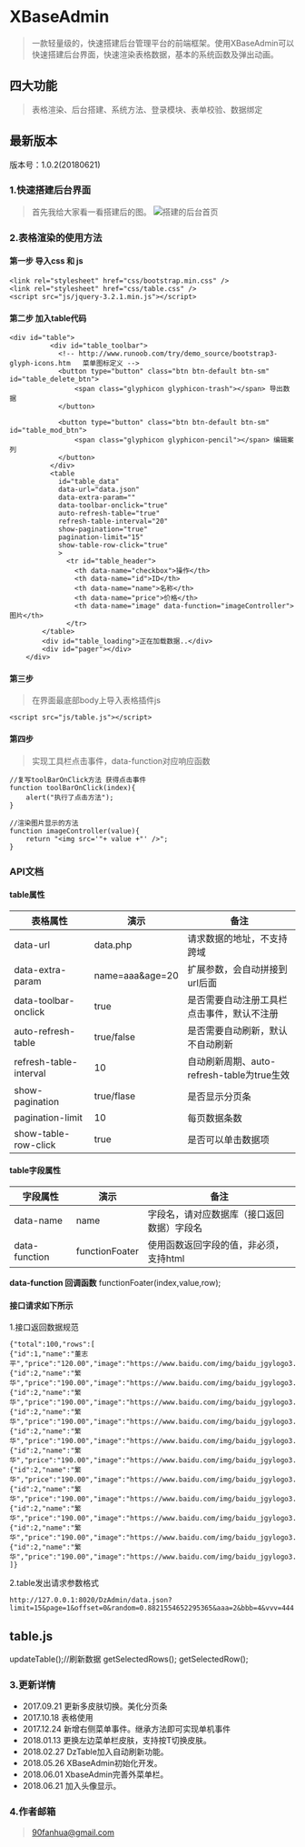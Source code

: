 # XBaseAdmin
> 一款轻量级的，快速搭建后台管理平台的前端框架。使用XBaseAdmin可以快速搭建后台界面，快速渲染表格数据，基本的系统函数及弹出动画。

## 四大功能
>表格渲染、后台搭建、系统方法、登录模块、表单校验、数据绑定

## 最新版本
版本号：1.0.2(20180621)

### 1.快速搭建后台界面
>	首先我给大家看一看搭建后的图。
![搭建的后台首页](https://github.com/fanhua1994/XBaseAdmin/blob/master/image/2018-01-13%2021-58-05%E5%B1%8F%E5%B9%95%E6%88%AA%E5%9B%BE.png?raw=true)


### 2.表格渲染的使用方法
#### 第一步 导入css 和 js
```
<link rel="stylesheet" href="css/bootstrap.min.css" />
<link rel="stylesheet" href="css/table.css" />
<script src="js/jquery-3.2.1.min.js"></script>
```
#### 第二步 加入table代码
```
<div id="table">
		  <div id="table_toolbar">
			<!-- http://www.runoob.com/try/demo_source/bootstrap3-glyph-icons.htm   菜单图标定义 -->
			<button type="button" class="btn btn-default btn-sm" id="table_delete_btn">
				<span class="glyphicon glyphicon-trash"></span> 导出数据
			</button>

			<button type="button" class="btn btn-default btn-sm" id="table_mod_btn">
				<span class="glyphicon glyphicon-pencil"></span> 编辑案列
			</button>
		  </div>
		  <table 
		  	id="table_data"
		    data-url="data.json" 
		    data-extra-param="" 
		    data-toolbar-onclick="true" 
		    auto-refresh-table="true" 
		    refresh-table-interval="20" 
		    show-pagination="true"
		    pagination-limit="15"
		    show-table-row-click="true"
		    >  
			  <tr id="table_header"> 
				<th data-name="checkbox">操作</th>
				<th data-name="id">ID</th>  
				<th data-name="name">名称</th>  
				<th data-name="price">价格</th>
				<th data-name="image" data-function="imageController">图片</th>
			  </tr>  
		</table>  
		<div id="table_loading">正在加载数据..</div>
		<div id="pager"></div>
	</div>
```

#### 第三步
> 在界面最底部body上导入表格插件js
```
<script src="js/table.js"></script>
```

#### 第四步
> 实现工具栏点击事件，data-function对应响应函数
```
//复写toolBarOnClick方法 获得点击事件
function toolBarOnClick(index){
	alert("执行了点击方法");
}

//渲染图片显示的方法
function imageController(value){
	return "<img src='"+ value +"' />";
}
```

### API文档
#### table属性
| 表格属性 | 演示 | 备注 |
|------|------|---------|
|data-url|data.php| 请求数据的地址，不支持跨域 |
|data-extra-param| name=aaa&age=20|扩展参数，会自动拼接到url后面|
|data-toolbar-onclick|true | 是否需要自动注册工具栏点击事件，默认不注册|
|auto-refresh-table|true/false|是否需要自动刷新，默认不自动刷新|
|refresh-table-interval|10|自动刷新周期、auto-refresh-table为true生效|
|show-pagination|true/flase|是否显示分页条|
|pagination-limit|10|每页数据条数|
|show-table-row-click|true|是否可以单击数据项|
#### table字段属性
| 字段属性 | 演示 | 备注 |
|----|-----|-------|
|data-name|name|字段名，请对应数据库（接口返回数据）字段名|
|data-function|functionFoater|使用函数返回字段的值，非必须，支持html|


**data-function 回调函数**
functionFoater(index,value,row);

#### 接口请求如下所示
1.接口返回数据规范
```
{"total":100,"rows":[
{"id":1,"name":"董志平","price":"120.00","image":"https://www.baidu.com/img/baidu_jgylogo3.gif"},
{"id":2,"name":"繁华","price":"190.00","image":"https://www.baidu.com/img/baidu_jgylogo3.gif"},
{"id":2,"name":"繁华","price":"190.00","image":"https://www.baidu.com/img/baidu_jgylogo3.gif"},
{"id":2,"name":"繁华","price":"190.00","image":"https://www.baidu.com/img/baidu_jgylogo3.gif"},
{"id":2,"name":"繁华","price":"190.00","image":"https://www.baidu.com/img/baidu_jgylogo3.gif"},
{"id":2,"name":"繁华","price":"190.00","image":"https://www.baidu.com/img/baidu_jgylogo3.gif"},
{"id":2,"name":"繁华","price":"190.00","image":"https://www.baidu.com/img/baidu_jgylogo3.gif"},
{"id":2,"name":"繁华","price":"190.00","image":"https://www.baidu.com/img/baidu_jgylogo3.gif"},
{"id":2,"name":"繁华","price":"190.00","image":"https://www.baidu.com/img/baidu_jgylogo3.gif"},
{"id":2,"name":"繁华","price":"190.00","image":"https://www.baidu.com/img/baidu_jgylogo3.gif"},
{"id":2,"name":"繁华","price":"190.00","image":"https://www.baidu.com/img/baidu_jgylogo3.gif"}
]}
```

2.table发出请求参数格式
```
http://127.0.0.1:8020/DzAdmin/data.json?limit=15&page=1&offset=0&random=0.8821554652295365&aaa=2&bbb=4&vvv=444
```


## table.js
updateTable();//刷新数据
getSelectedRows();
getSelectedRow();

### 3.更新详情
+ 2017.09.21 更新多皮肤切换。美化分页条
+ 2017.10.18 表格使用
+ 2017.12.24 新增右侧菜单事件。继承方法即可实现单机事件
+ 2018.01.13 更换左边菜单栏皮肤，支持按T切换皮肤。
+ 2018.02.27 DzTable加入自动刷新功能。
+ 2018.05.26 XBaseAdmin初始化开发。
+ 2018.06.01 XbaseAdmin完善外菜单栏。
+ 2018.06.21 加入头像显示。

### 4.作者邮箱
> 90fanhua@gmail.com
